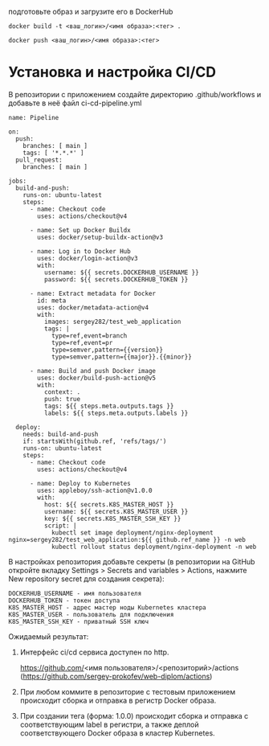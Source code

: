 подготовьте образ и загрузите его в DockerHub

```
docker build -t <ваш_логин>/<имя образа>:<тег> .

docker push <ваш_логин>/<имя образа>:<тег>
```


# Установка и настройка CI/CD

В репозитории с приложением создайте директорию .github/workflows и добавьте в неё файл ci-cd-pipeline.yml
```
name: Pipeline

on:
  push:
    branches: [ main ]
    tags: [ '*.*.*' ]
  pull_request:
    branches: [ main ]

jobs:
  build-and-push:
    runs-on: ubuntu-latest
    steps:
      - name: Checkout code
        uses: actions/checkout@v4

      - name: Set up Docker Buildx
        uses: docker/setup-buildx-action@v3

      - name: Log in to Docker Hub
        uses: docker/login-action@v3
        with:
          username: ${{ secrets.DOCKERHUB_USERNAME }}
          password: ${{ secrets.DOCKERHUB_TOKEN }}

      - name: Extract metadata for Docker
        id: meta
        uses: docker/metadata-action@v4
        with:
          images: sergey282/test_web_application
          tags: |
            type=ref,event=branch
            type=ref,event=pr
            type=semver,pattern={{version}}
            type=semver,pattern={{major}}.{{minor}}

      - name: Build and push Docker image
        uses: docker/build-push-action@v5
        with:
          context: .
          push: true
          tags: ${{ steps.meta.outputs.tags }}
          labels: ${{ steps.meta.outputs.labels }}

  deploy:
    needs: build-and-push
    if: startsWith(github.ref, 'refs/tags/')
    runs-on: ubuntu-latest
    steps:
      - name: Checkout code
        uses: actions/checkout@v4

      - name: Deploy to Kubernetes
        uses: appleboy/ssh-action@v1.0.0
        with:
          host: ${{ secrets.K8S_MASTER_HOST }}
          username: ${{ secrets.K8S_MASTER_USER }}
          key: ${{ secrets.K8S_MASTER_SSH_KEY }}
          script: |
            kubectl set image deployment/nginx-deployment nginx=sergey282/test_web_application:${{ github.ref_name }} -n web
            kubectl rollout status deployment/nginx-deployment -n web
```

В настройках репозитория добавьте секреты (в репозитории на GitHub откройте вкладку Settings > Secrets and variables > Actions, нажмите New repository secret для создания секрета):

```
DOCKERHUB_USERNAME - имя пользователя
DOCKERHUB_TOKEN - токен доступа
K8S_MASTER_HOST - адрес мастер ноды Kubernetes кластера
K8S_MASTER_USER - пользователь для подключения
K8S_MASTER_SSH_KEY - приватный SSH ключ
```


Ожидаемый результат:

1. Интерфейс ci/cd сервиса доступен по http.

    https://github.com/<имя пользователя>/<репозиторий>/actions
    (https://github.com/sergey-prokofev/web-diplom/actions)

2. При любом коммите в репозиторие с тестовым приложением происходит сборка и отправка в регистр Docker образа.

3. При создании тега (форма: 1.0.0) происходит сборка и отправка с соответствующим label в регистри, а также деплой соответствующего Docker образа в кластер Kubernetes.
